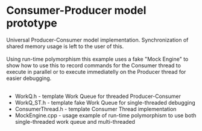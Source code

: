 # Consumer-Producer model prototype
Universal Producer-Consumer model implementation. Synchronization of shared memory usage is left to the user of this. 
<br><br>
Using run-time polymorphism this example uses a fake "Mock Engine" to show how to use this to record commands for the Consumer thread to execute in parallel 
or to execute immediatelly on the Producer thread for easier debugging.
<br><br>
* WorkQ.h - template Work Queue for threaded Producer-Consumer
* WorkQ_ST.h - template fake Work Queue for single-threaded debugging
* ConsumerThread.h - template Consumer Thread implementation
* MockEngine.cpp - usage example of run-time polymorphism to use both single-threaded work queue and multi-threaded
